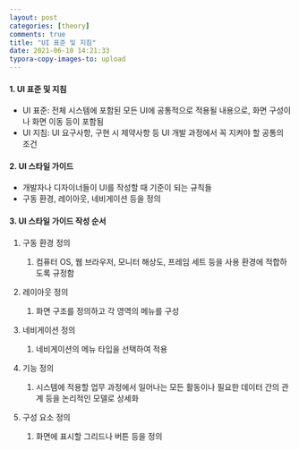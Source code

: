 ```yaml
---
layout: post
categories: [theory]
comments: true
title: "UI 표준 및 지침"
date: 2021-06-10 14:21:33
typora-copy-images-to: upload
---
```


#### 1. UI 표준 및 지침

- UI 표준: 전체 시스템에 포함된 모든 UI에 공통적으로 적용될 내용으로, 화면 구성이나 화면 이동 등이 포함됨 
- UI 지침: UI 요구사항, 구현 시 제약사항 등 UI 개발 과정에서 꼭 지켜야 할 공통의 조건 

#### 2. UI 스타일 가이드

- 개발자나 디자이너들이 UI를 작성할 때 기준이 되는 규칙들
- 구동 환경, 레이아웃, 네비게이션 등을 정의

#### 3. UI 스타일 가이드 작성 순서

1. 구동 환경 정의

   1. 컴퓨터 OS, 웹 브라우저, 모니터 해상도, 프레임 세트 등을 사용 환경에 적합하도록 규정함

2. 레이아웃 정의

   1. 화면 구조를 정의하고 각 영역의 메뉴를 구성

3. 네비게이션 정의

   1. 네비게이션의 메뉴 타입을 선택하여 적용

4. 기능 정의

   1. 시스템에 적용할 업무 과정에서 일어나는 모든 활동이나 필요한 데이터 간의 관계 등을 논리적인 모델로 상세화

5. 구성 요소 정의

   1. 화면에 표시할 그리드나 버튼 등을 정의

      